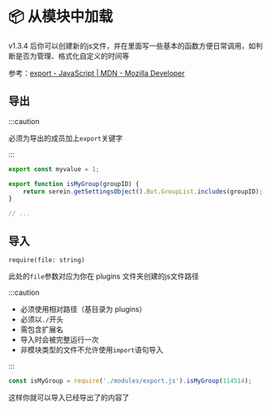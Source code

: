 # 📦 从模块中加载

v1.3.4 后你可以创建新的js文件，并在里面写一些基本的函数方便日常调用，如判断是否为管理、格式化自定义的时间等

参考：[export - JavaScript | MDN - Mozilla Developer](https://developer.mozilla.org/zh-CN/docs/Web/JavaScript/Reference/Statements/export)

## 导出

:::caution

必须为导出的成员加上`export`关键字

:::

```js title="modules/export.js"
export const myvalue = 1;

export function isMyGroup(groupID) {
    return serein.getSettingsObject().Bot.GroupList.includes(groupID);
}

// ...
```

## 导入

`require(file: string)`

此处的`file`参数对应为你在 plugins 文件夹创建的js文件路径

:::caution

- 必须使用相对路径（基目录为 plugins）
- 必须以`./`开头
- 需包含扩展名
- 导入时会被完整运行一次
- 非模块类型的文件不允许使用`import`语句导入

:::

```js title="eg.js"
const isMyGroup = require('./modules/export.js').isMyGroup(114514);
```

这样你就可以导入已经导出了的内容了
